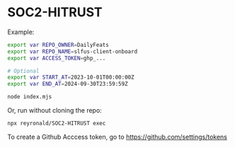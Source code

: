 # SOC2-HITRUST

Example:

```bash
export var REPO_OWNER=DailyFeats
export var REPO_NAME=slfus-client-onboard
export var ACCESS_TOKEN=ghp_...

# Optional
export var START_AT=2023-10-01T00:00:00Z
export var END_AT=2024-09-30T23:59:59Z

node index.mjs
```

Or, run without cloning the repo:

```bash
npx reyronald/SOC2-HITRUST exec
```

To create a Github Acccess token, go to https://github.com/settings/tokens
